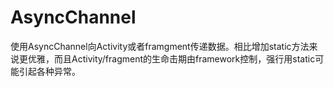 # AsyncChannel
使用AsyncChannel向Activity或者framgment传递数据。相比增加static方法来说更优雅，而且Activity/fragment的生命击期由framework控制，强行用static可能引起各种异常。
